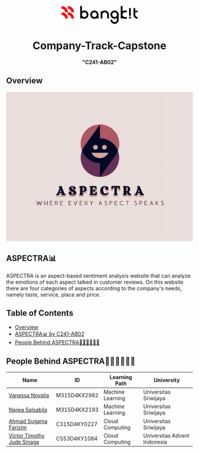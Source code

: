 <!-- README.md -->
<link rel="stylesheet" type="text/css" href="styles.css">

<div align="center">
  <img src="https://github.com/C241-AB02-Bizzagi/.github/blob/main/imagess/bangkitlogo.png?raw=true" alt="Bangkit Logo">
  <h1>Company-Track-Capstone</h1>
  <p><strong>"C241-AB02"</strong></p>
</div>

## Overview
 <img src="https://github.com/C241-AB02-Bizzagi/.github/blob/main/imagess/Aspectra%20Logo.jpg?raw=true">

## ASPECTRA📊 

ASPECTRA is an aspect-based sentiment analysis website that can analyze the emotions of each aspect talked in customer reviews. On this website there are four categories of aspects according to the company's needs, namely taste, service, place and price.

## Table of Contents
- [Overview](#overview)
- [ASPECTRA📊 by C241-AB02](#aspectra-by-c241-ab02)
- [People Behind ASPECTRA👨🏻‍💻👩🏻‍💻](#people-behind-aspectra)


## People Behind ASPECTRA👨🏻‍💻👩🏻‍💻

| Name | ID | Learning Path | University |
| --- | --- | --- | --- |
| [Vanessa Novalia](https://www.linkedin.com/in/vanessanovalia) | M315D4KX2982 | Machine Learning | Universitas Sriwijaya |
| [Najwa Salsabila](https://www.linkedin.com/in/najwas) | M315D4KX2193 | Machine Learning | Universitas Sriwijaya |
| [Ahmad Sugama Farizim](https://www.linkedin.com/in/ahmad-sugama-farizim-235677295/) | C315D4KY0227 | Cloud Computing | Universitas Sriwijaya |
| [Victor Timothy Jude Sinaga](https://www.linkedin.com/in/victor-timothy-jude-sinaga-94892327b/) | C553D4KY1084 | Cloud Computing | Universitas Advent Indonesia |


